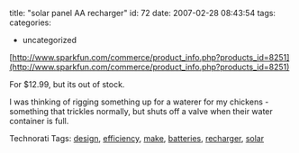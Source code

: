 title: "solar panel AA recharger"
id: 72
date: 2007-02-28 08:43:54
tags: 
categories: 
- uncategorized

[http://www.sparkfun.com/commerce/product_info.php?products_id=8251](http://www.sparkfun.com/commerce/product_info.php?products_id=8251)<span style="font-size:12pt;">

</span>For $12.99, but its out of stock.

I was thinking of rigging something up for a waterer for my chickens - something that trickles normally, but shuts off a valve when their water container is full.

<!-- technorati tags start -->

Technorati Tags: [design](http://www.technorati.com/tag/design), [efficiency](http://www.technorati.com/tag/efficiency), [make](http://www.technorati.com/tag/make), [batteries](http://www.technorati.com/tag/batteries), [recharger](http://www.technorati.com/tag/recharger), [solar](http://www.technorati.com/tag/solar)
<!-- technorati tags end -->
